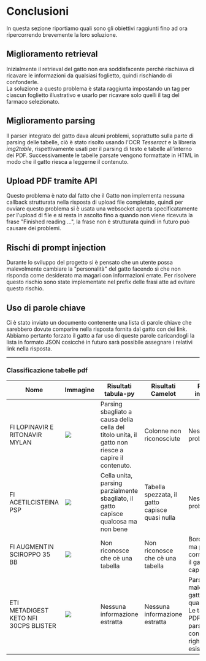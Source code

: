 # Conclusioni
In questa sezione riportiamo quali sono gli obiettivi raggiunti fino ad ora ripercorrendo brevemente la loro soluzione.

## Miglioramento retrieval
Inizialmente il retrieval del gatto non era soddisfacente perchè rischiava di ricavare le informazioni da qualsiasi foglietto, quindi rischiando di confonderle.<br/>
La soluzione a questo problema è stata raggiunta impostando un tag per ciascun foglietto illustrativo e usarlo per ricavare solo quelli il tag del farmaco selezionato.

## Miglioramento parsing
Il parser integrato del gatto dava alcuni problemi, soprattutto sulla parte di parsing delle tabelle, ciò è stato risolto usando l'OCR *Tesseract* e la libreria *img2table*, rispettivamente usati per il parsing di testo e tabelle all'interno dei PDF.
Successivamente le tabelle parsate vengono formattate in HTML in modo che il gatto riesca a leggerne il contenuto.

## Upload PDF tramite API
Questo problema è nato dal fatto che il Gatto non implementa nessuna callback strutturata nella risposta di upload file completato, quindi per ovviare questo problema si è usata una websocket aperta specificatamente per l'upload di file e si resta in ascolto fino a quando non viene ricevuta la frase "Finished reading ...", la frase non è strutturata quindi in futuro può causare dei problemi.

## Rischi di prompt injection
Durante lo sviluppo del progetto si è pensato che un utente possa malevolmente cambiare la "personalità" del gatto facendo sì che non risponda come desiderato ma magari con informazioni errate. Per risolvere questo rischio sono state implementate nel prefix delle frasi atte ad evitare questo rischio.

## Uso di parole chiave
Ci è stato inviato un documento contenente una lista di parole chiave che sarebbero dovute comparire nella risposta fornita dal gatto con dei link.<br/>
Abbiamo pertanto forzato il gatto a far uso di queste parole caricandogli la lista in formato JSON cosicché in futuro sarà possibile assegnare i relativi link nella risposta.

---

### Classificazione tabelle pdf

<table>
    <thead>
        <tr>
            <th>Nome</th>
            <th>Immagine</th>
            <th>Risultati tabula-py</th>
            <th>Risultati Camelot</th>
            <th>Risultati img2table</th>
        </tr>
    </thead>
    <tbody>
        <tr>
            <td>FI LOPINAVIR E RITONAVIR MYLAN</td>
            <td><img src="https://github.com/luca2040/foglietti-cat/assets/152313871/f5b04126-7511-4797-b01a-fa3613101a02"></td>
            <td>Parsing sbagliato a causa della cella del titolo unita, il gatto non riesce a capire il contenuto.</td>
            <td>Colonne non riconosciute</td>
            <td>Nessun problema</td>
        </tr>
        <tr>
            <td>FI ACETILCISTEINA PSP</td>
            <td><img src="https://github.com/luca2040/foglietti-cat/assets/152313871/6a0b8252-6432-494c-8281-6a8cbf5101b4"></td>
            <td>Cella unita, parsing parzialmente sbagliato, il gatto capisce qualcosa ma non bene</td>
            <td>Tabella spezzata, il gatto capisce quasi nulla</td>
            <td>Nessun problema</td>
        </tr>
        <tr>
            <td>FI AUGMENTIN SCIROPPO 35 BB</td>
            <td><img src="https://github.com/luca2040/foglietti-cat/assets/152313871/92fbaa64-3b8c-4914-bd0e-3901ab610347"></td>
            <td>Non riconosce che cè una tabella</td>
            <td>Non riconosce che cè una tabella</td>
            <td>Bordi strani ma parsata correttamente, il gatto capisce tutto</td>
        </tr>
        <tr>
            <td>ETI METADIGEST KETO NFI 30CPS BLISTER</td>
            <td><img src="https://github.com/luca2040/foglietti-cat/assets/152313871/f983049c-02f0-491d-a009-d90050feafe9"></td>
            <td>Nessuna informazione estratta</td>
            <td>Nessuna informazione estratta</td>
            <td>Parsato molto male ma il gatto capisce qualcosina.
            <br/>Le tabelle sul PDF sono parsate ma con tantissime righe che non esistono</td>
        </tr>
    </tbody>
</table>
